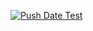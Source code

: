 [![Push Date Test](https://github.com/sergeytimoshenko63/hello_app_sergey/actions/workflows/main.yaml/badge.svg?branch=sergey)](https://github.com/sergeytimoshenko63/hello_app_sergey/actions/workflows/main.yaml)
